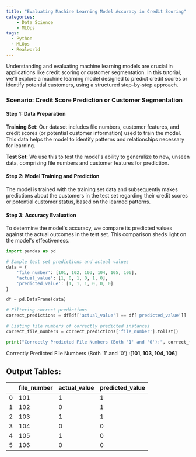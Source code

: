 ```yaml
---
title: "Evaluating Machine Learning Model Accuracy in Credit Scoring"
categories:
    - Data Science
    - MLOps
tags:
  - Python
  - MLOps
  - Realworld
---
```


Understanding and evaluating machine learning models are crucial in applications like credit scoring or customer segmentation. In this tutorial, we'll explore a machine learning model designed to predict credit scores or identify potential customers, using a structured step-by-step approach.

### Scenario: Credit Score Prediction or Customer Segmentation

#### Step 1: Data Preparation

**Training Set**: Our dataset includes file numbers, customer features, and credit scores (or potential customer information) used to train the model. This data helps the model to identify patterns and relationships necessary for learning.

**Test Set**: We use this to test the model's ability to generalize to new, unseen data, comprising file numbers and customer features for prediction.

#### Step 2: Model Training and Prediction

The model is trained with the training set data and subsequently makes predictions about the customers in the test set regarding their credit scores or potential customer status, based on the learned patterns.

#### Step 3: Accuracy Evaluation

To determine the model's accuracy, we compare its predicted values against the actual outcomes in the test set. This comparison sheds light on the model's effectiveness.

```python
import pandas as pd

# Sample test set predictions and actual values
data = {
    'file_number': [101, 102, 103, 104, 105, 106],
    'actual_value': [1, 0, 1, 0, 1, 0],
    'predicted_value': [1, 1, 1, 0, 0, 0]
}

df = pd.DataFrame(data)

# Filtering correct predictions
correct_predictions = df[df['actual_value'] == df['predicted_value']]

# Listing file numbers of correctly predicted instances
correct_file_numbers = correct_predictions['file_number'].tolist()

print("Correctly Predicted File Numbers (Both '1' and '0'):", correct_file_numbers)
```

Correctly Predicted File Numbers  (Both '1' and '0') :**[101, 103, 104, 106]**
## Output Tables:

|    |   file_number |   actual_value |   predicted_value |
|----|---------------|----------------|-------------------|
|  0 |           101 |              1 |                 1 |
|  1 |           102 |              0 |                 1 |
|  2 |           103 |              1 |                 1 |
|  3 |           104 |              0 |                 0 |
|  4 |           105 |              1 |                 0 |
|  5 |           106 |              0 |                 0 |
